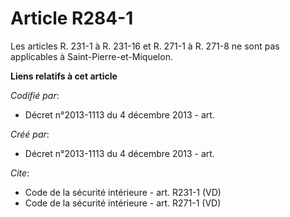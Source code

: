 # Article R284-1

Les articles R. 231-1 à R. 231-16 et R. 271-1 à R. 271-8 ne sont pas applicables à Saint-Pierre-et-Miquelon.

**Liens relatifs à cet article**

_Codifié par_:

  - Décret n°2013-1113 du 4 décembre 2013 - art.

_Créé par_:

  - Décret n°2013-1113 du 4 décembre 2013 - art.

_Cite_:

  - Code de la sécurité intérieure - art. R231-1 (VD)
  - Code de la sécurité intérieure - art. R271-1 (VD)
